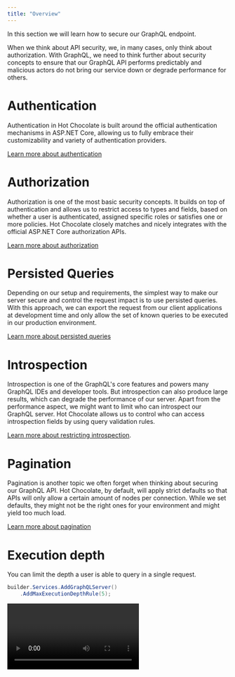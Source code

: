 ```yaml
---
title: "Overview"
---
```


In this section we will learn how to secure our GraphQL endpoint.

When we think about API security, we, in many cases, only think about authorization. With GraphQL, we need to think further about security concepts to ensure that our GraphQL API performs predictably and malicious actors do not bring our service down or degrade performance for others.

# Authentication

Authentication in Hot Chocolate is built around the official authentication mechanisms in ASP.NET Core, allowing us to fully embrace their customizability and variety of authentication providers.

[Learn more about authentication](/docs/hotchocolate/v13/security/authentication)

# Authorization

Authorization is one of the most basic security concepts. It builds on top of authentication and allows us to restrict access to types and fields, based on whether a user is authenticated, assigned specific roles or satisfies one or more policies. Hot Chocolate closely matches and nicely integrates with the official ASP.NET Core authorization APIs.

[Learn more about authorization](/docs/hotchocolate/v13/security/authorization)

# Persisted Queries

Depending on our setup and requirements, the simplest way to make our server secure and control the request impact is to use persisted queries. With this approach, we can export the request from our client applications at development time and only allow the set of known queries to be executed in our production environment.

[Learn more about persisted queries](/docs/hotchocolate/v13/performance/persisted-queries)

# Introspection

Introspection is one of the GraphQL's core features and powers many GraphQL IDEs and developer tools. But introspection can also produce large results, which can degrade the performance of our server. Apart from the performance aspect, we might want to limit who can introspect our GraphQL server. Hot Chocolate allows us to control who can access introspection fields by using query validation rules.

[Learn more about restricting introspection](/docs/hotchocolate/v13/server/introspection#disabling-introspection).

# Pagination

Pagination is another topic we often forget when thinking about securing our GraphQL API. Hot Chocolate, by default, will apply strict defaults so that APIs will only allow a certain amount of nodes per connection. While we set defaults, they might not be the right ones for your environment and might yield too much load.

[Learn more about pagination](/docs/hotchocolate/v13/fetching-data/pagination)

# Execution depth

You can limit the depth a user is able to query in a single request.

```csharp
builder.Services.AddGraphQLServer()
    .AddMaxExecutionDepthRule(5);
```

<Video videoId="PYZSSlVCuJc" />

# Execution timeout

The execution of a GraphQL request is automatically aborted after 30 seconds to prevent long-running queries affecting the performance of your GraphQL server.

This default can be overridden as shown below:

```csharp
builder.Services.AddGraphQLServer()
    .ModifyRequestOptions(o =>
    {
        o.ExecutionTimeout = TimeSpan.FromSeconds(60);
    });
```

The `ExecutionTimeout` is not honored, if a debugger is attached.

# Validation error limit

To protect against malicious queries that intentionally craft payloads, which would generate a large number of validation errors, Hot Chocolate limits the number of validation errors to 5 per default. As soon as the execution engine tries to produce a 6th validation error, the validation process is aborted and the previous 5 errors are returned.

The maximum number of validation errors can be overridden as shown below:

```csharp
builder.Services.AddGraphQLServer()
    .SetMaxAllowedValidationErrors(10);
```

# Nodes batch size

When building a [Relay.js compliant schema](/docs/hotchocolate/v13/defining-a-schema/relay#global-object-identification), our server also exposes a `nodes(ids: [ID])` field besides the `node(id: ID)` field, required by the Relay specification. This `nodes` field allows users to fetch multiple nodes at once. An attacker could exploit this and attempt to fetch a large quantity of nodes to degrade the performance of your GraphQL server. To prevent this, we limit the number of nodes that can be requested to 10.

You can change this default to suite the needs of your application as shown below:

```csharp
builder.Services.AddGraphQLServer()
    .ModifyOptions(o => o.MaxAllowedNodeBatchSize = 1);
```

# Operation complexity

With technologies like REST, it was easy to scale servers and measure the impact of a single request on our server infrastructure. With GraphQL, we need to do a bit more to enforce that requests have a consistent impact on our servers. Hot Chocolate can track the cost of fields and deny the execution of requests that exceed the allowed impact on our system.

[Learn more about the operation complexity analyzer](/docs/hotchocolate/v13/security/operation-complexity).

# FIPS compliance

Per default Hot Chocolate uses MD5 to create a unique document hash. Since MD5 is not FIPS compliant, this might lead to issues, if you are trying to run Hot Chocolate on a device that is in FIPS compliance mode.

Fortunately, we offer the option to use the FIPS compliant SHA256 hashing algorithm to create document hashes.

```csharp
builder.Services.AddSha256DocumentHashProvider();
```

[Learn more about document hashing providers](/docs/hotchocolate/v13/performance/persisted-queries#hashing-algorithms)
